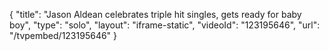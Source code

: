 {
    "title": "Jason Aldean celebrates triple hit singles, gets ready for baby boy",
    "type": "solo",
    "layout": "iframe-static",
    "videoId": "123195646",
    "url": "\/tvpembed\/123195646"
}